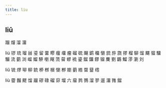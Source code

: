 ```yaml
---
title: liu
---
```


## liū
蹓
熘
溜
澑


liú
镠
琉
瑠
畄
瑬
留
畱
疁
癅
璢
瘤
磂
硫
飀
鹠
橊
懰
旈
斿
旒
摎
榴
駠
馏
飅
骝
驑
騮
流
藰
浏
嵧
媹
駵
嚠
飗
蓅
蒥
蟉
裗
鎏
鎦
鐂
鏐
镏
麍
劉
鶹
鰡
漻
瀏
刘





















liǔ
锍
熮
珋
柳
鋶
桺
桞
橮
懰
栁
嬼
藰
綹
罶
羀
绺






liù
霤
餾
飂
馏
鬸
磟
碌
磂
窌
塯
六
廇
鹨
鷚
溜
翏
遛
澑
雡
鎦

